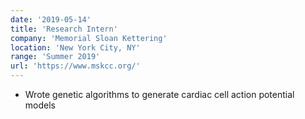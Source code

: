 ```yaml
---
date: '2019-05-14'
title: 'Research Intern'
company: 'Memorial Sloan Kettering'
location: 'New York City, NY'
range: 'Summer 2019'
url: 'https://www.mskcc.org/'
---
```


- Wrote genetic algorithms to generate cardiac cell action potential models

